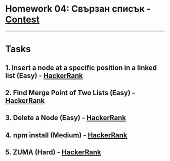 # Homework 04: Свързан списък - [Contest](<https://www.hackerrank.com/contests/sda-hw-4-2022/challenges>)
---

# Tasks

## 1. Insert a node at a specific position in a linked list (Easy) - [HackerRank](<https://www.hackerrank.com/contests/sda-hw-4-2022/challenges/insert-a-node-at-a-specific-position-in-a-linked-list>)

## 2. Find Merge Point of Two Lists (Easy) - [HackerRank](<https://www.hackerrank.com/contests/sda-hw-4-2022/challenges/find-the-merge-point-of-two-joined-linked-lists>)

## 3. Delete a Node (Easy) - [HackerRank](<https://www.hackerrank.com/contests/sda-hw-4-2022/challenges/delete-a-node-from-a-linked-list>)

## 4. npm install (Medium) - [HackerRank](<https://www.hackerrank.com/contests/sda-hw-4-2022/challenges/some-challange>)

## 5. ZUMA (Hard) - [HackerRank](<https://www.hackerrank.com/contests/sda-hw-4-2022/challenges/zuma-1>)